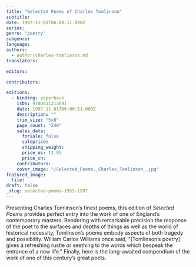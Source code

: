 ```yaml
---
title: "Selected Poems of Charles Tomlinson"
subtitle:
date: 1997-11-01T06:00:11.000Z
series:
genre: "poetry"
subgenre:
language:
authors:
  - author/charles-tomlinson.md
translators:

editors:

contributors:

editions:
  - binding: paperback
    isbn: 9780811213691
    date: 1997-11-01T06:00:11.000Z
    description: ""
    trim_size: "5x8"
    page_count: "240"
    sales_data:
      forsale: false
      saleprice:
      shipping_weight:
      price_us: 13.95
      price_cn:
    contributors:
    cover_image: "/Selected_Poems._Charles_Tomlinson_.jpg"
featured_image:
  file:
draft: false
_slug: selected-poems-1955-1997
---
```


Presenting Charles Tomlinson’s finest poems, this edition of _Selected Poems_ provides perfect entry into the work of one of England’s contemporary masters. Rendering with remarkable precision the response of the poet to the surfaces and depths of things as well as the world of historical necessity, Tomlinson’s poems embody aspects of both tragedy and possibility. William Carlos Williams once said, "[Tomlinson’s poetry] gives a refreshing rustle or seething to the words which bespeak the entrance of a new life." Finally, here is the long-awaited compendium of the work of one of this century’s great poets.

